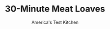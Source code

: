 ---
layout: ../../layouts/MarkdownPostLayout.astro
title: 30-Minute Meat Loaves
author: America's Test Kitchen
pubDate: 2023-03-15
description: "We wondered if we could streamline our favorite meatloaf recipe so that it could be prepped and prepared in less than 30 minutes. Heres how we did it."
image_url: https://res.cloudinary.com/hksqkdlah/image/upload/ar_1:1,c_fill,dpr_2.0,f_auto,fl_lossy.progressive.strip_profile,g_faces:auto,q_auto:low,w_344/5272_sfs-minimeatloaves-319471
tags: ["Main Courses","Beef","Pork","Quick","Cook's Country TV"]
calories: 2623
protein: 14
carbohydrates: 79
fats: 
fiber: 5
ingredients: ["17 , Saltine crackers, crushed fine (about 2/3 cup)","1/4 cup, milk","3 tablespoon, Worcestershire sauce","1/3 cup, minced fresh parsley leaves","1 - 1 1/2 tablespoon, Dijon mustard","1 , large egg","1 teaspoon, onion powder","1 teaspoon, garlic powder","1/8 teaspoon, cayenne pepper",", Salt and pepper","1 1/2 pounds, meat loaf mix","2 teaspoons, vegetable oil","1/2 cup, ketchup","1/4 cup, packed light brown sugar","4 teaspoons, cider vinegar"]
serves: 6
time: ""
instructions: ["For the meatloaves: Adjust oven rack to middle position, place broiler pan with slotted top on oven rack, and heat oven to 500 degrees.","Mix cracker crumbs, milk, Worcestershire, parsley, mustard, egg, onion powder, garlic powder, cayenne, 1/2 teaspoon salt, and 1/2 teaspoon pepper in large bowl. Add meat and mix with hands until evenly combined. Form into 4 tightly packed loaves, each measuring 4 by 3 inches.","Heat oil in large nonstick skillet over medium-high heat until just smoking. Cook loaves until well browned on top and bottom, 2 to 3 minutes per side.","For the glaze: While meat is browning, combine ketchup, brown sugar, and vinegar in bowl.","To finish: Carefully transfer loaves to slotted broiler-pan top and spoon 1 tablespoon glaze over each loaf. Bake until thermometer inserted in middle of loaf registers 160 degrees, 7 to 9 minutes. Let loaves rest on broiler pan for 3 minutes. Serve, passing remaining glaze separately.","MAKE AHEADThe loaves can be formed, wrapped with plastic, and refrigerated overnight. Let the loaves sit at room temperature for 20 minutes before proceeding with step 3."]
nutrition: ["418 mg Potassium","222 mg Phosphorus","199 mg Calcium","5 mg Iron","64 mg Magnesium","971 mg Sodium","1 mg Zinc","7 g Fat","7 mg Niacin (B3)","2 g Monounsaturated","2 g Polyunsaturated","6 mg Vitamin C","32 mg Cholesterol","1 g Saturated","5 g Fiber","31 µg Folic acid","87 µg Folate (food)","21 g Sugars","63 µg Vitamin K","85 g Water","79 g Carbs","141 µg Folate equivalent (total)","14 g Protein","1 mg Vitamin E","38 µg Vitamin A","437 kcal Energy","8 g Sugars, added","2623 calories"]
notes: "If meat-loaf mix is not available, substitute 3/4 pound each of ground pork and 85 percent lean ground beef."
---